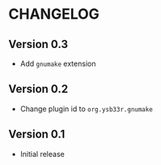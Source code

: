 # CHANGELOG

## Version 0.3
- Add `gnumake` extension

## Version 0.2
- Change plugin id to `org.ysb33r.gnumake`

## Version 0.1
- Initial release